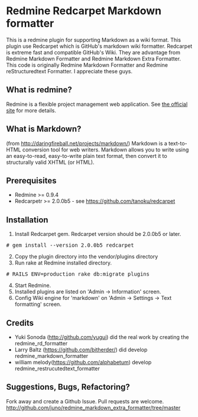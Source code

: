 Redmine Redcarpet Markdown formatter
================================

This is a redmine plugin for supporting Markdown as a wiki format. This plugin use Redcarpet which is GitHub's markdown wiki formatter.
Redcarpet is extreme fast and compatible GitHub's Wiki. They are advantage from Redmine Markdown Formatter and Redmine Markdown Extra Formatter.
This code is originally Redmine Markdown Formatter and Redmine reStructuredtext Formatter. I appreciate these guys.

What is redmine?
----------------

Redmine is a flexible project management web application.
See [the official site](http://www.redmine.org/) for more details.


What is Markdown?
-----------------------

(from http://daringfireball.net/projects/markdown/)
Markdown is a text-to-HTML conversion tool for web writers. Markdown allows
you to write using an easy-to-read, easy-to-write plain text format, then
convert it to structurally valid XHTML (or HTML).

Prerequisites
-------------

*  Redmine >= 0.9.4
*  Redcarpetr >= 2.0.0b5 - see https://github.com/tanoku/redcarpet


Installation
------------
1.  Install Redcarpet gem. Redcarpet version should be 2.0.0b5 or later.
<pre>
# gem install --version 2.0.0b5 redcarpet
</pre>
2.  Copy the plugin directory into the vendor/plugins directory
3.  Run rake at Redmine installed directory.
<pre>
# RAILS_ENV=production rake db:migrate_plugins
</pre>
4.  Start Redmine.
5.  Installed plugins are listed on 'Admin -> Information' screen.
6.  Config Wiki engine for 'markdown' on 'Admin -> Settings -> Text formatting' screen.


Credits
-------

*  Yuki Sonoda (http://github.com/yugui) did the real work by creating the redmine_rd_formatter
*  Larry Baltz (https://github.com/bitherder/) did develop redmine_markdown_formatter
*  william melody(https://github.com/alphabetum) develop redmine_restrucutedtext_formatter

Suggestions, Bugs, Refactoring?
-------------------------------

Fork away and create a Github Issue. Pull requests are welcome.
http://github.com/juno/redmine_markdown_extra_formatter/tree/master

